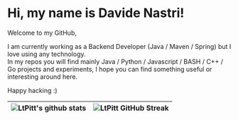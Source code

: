 # Hi, my name is Davide Nastri!
Welcome to my GitHub,   

I am currently working as a Backend Developer (Java / Maven / Spring) but I love using any technology.  
In my repos you will find mainly Java / Python / Javascript / BASH / C++ / Go projects and experiments, I hope you can find something useful or interesting around here.  
 
Happy hacking :) 

| ![LtPitt's github stats](https://github-readme-stats.vercel.app/api?username=ltpitt&show_icons=true&theme=tokyonight) | ![LtPitt GitHub Streak](https://github-readme-streak-stats.herokuapp.com/?user=ltpitt&theme=tokyonight) |
| --- | --- |


